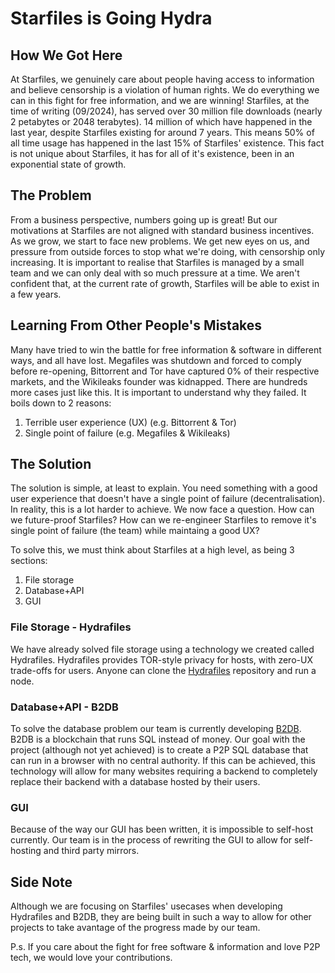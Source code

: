 # Starfiles is Going Hydra

## How We Got Here
At Starfiles, we genuinely care about people having access to information and believe censorship is a violation of human rights. We do everything we can in this fight for free information, and we are winning! Starfiles, at the time of writing (09/2024), has served over 30 million file downloads (nearly 2 petabytes or 2048 terabytes). 14 million of which have happened in the last year, despite Starfiles existing for around 7 years. This means 50% of all time usage has happened in the last 15% of Starfiles' existence. This fact is not unique about Starfiles, it has for all of it's existence, been in an exponential state of growth.

## The Problem
From a business perspective, numbers going up is great! But our motivations at Starfiles are not aligned with standard business incentives. As we grow, we start to face new problems. We get new eyes on us, and pressure from outside forces to stop what we're doing, with censorship only increasing. It is important to realise that Starfiles is managed by a small team and we can only deal with so much pressure at a time.  We aren't confident that, at the current rate of growth, Starfiles will be able to exist in a few years.

## Learning From Other People's Mistakes
Many have tried to win the battle for free information & software in different ways, and all have lost. Megafiles was shutdown and forced to comply before re-opening, Bittorrent and Tor have captured 0% of their respective markets, and the Wikileaks founder was kidnapped. There are hundreds more cases just like this. It is important to understand why they failed. It boils down to 2 reasons:
1. Terrible user experience (UX) (e.g. Bittorrent & Tor)
2. Single point of failure (e.g. Megafiles & Wikileaks)

## The Solution
The solution is simple, at least to explain. You need something with a good user experience that doesn't have a single point of failure (decentralisation). In reality, this is a lot harder to achieve. We now face a question. How can we future-proof Starfiles? How can we re-engineer Starfiles to remove it's single point of failure (the team) while maintaing a good UX?

To solve this, we must think about Starfiles at a high level, as being 3 sections:
1. File storage
2. Database+API
3. GUI

### File Storage - Hydrafiles
We have already solved file storage using a technology we created called Hydrafiles. Hydrafiles provides TOR-style privacy for hosts, with zero-UX trade-offs for users. Anyone can clone the [Hydrafiles](https://github.com/StarfilesFileSharing/Hydrafiles) repository and run a node.

### Database+API - B2DB
To solve the database problem our team is currently developing [B2DB](https://github.com/StarfilesFileSharing/B2DB). B2DB is a blockchain that runs SQL instead of money. Our goal with the project (although not yet achieved) is to create a P2P SQL database that can run in a browser with no central authority. If this can be achieved, this technology will allow for many websites requiring a backend to completely replace their backend with a database hosted by their users.

### GUI
Because of the way our GUI has been written, it is impossible to self-host currently. Our team is in the process of rewriting the GUI to allow for self-hosting and third party mirrors.

## Side Note
Although we are focusing on Starfiles' usecases when developing Hydrafiles and B2DB, they are being built in such a way to allow for other projects to take avantage of the progress made by our team.

P.s. If you care about the fight for free software & information and love P2P tech, we would love your contributions.
